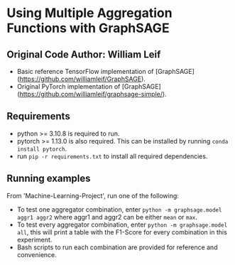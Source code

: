 # Using Multiple Aggregation Functions with GraphSAGE
## Original Code Author: William Leif

- Basic reference TensorFlow implementation of [GraphSAGE]
(https://github.com/williamleif/GraphSAGE).
- Original PyTorch implementation of [GraphSAGE]
(https://github.com/williamleif/graphsage-simple/).

## Requirements
- python >= 3.10.8 is required to run.
- pytorch >= 1.13.0 is also required. This can be installed by running `conda install pytorch`.
- run `pip -r requirements.txt` to install all required dependencies.

## Running examples
From 'Machine-Learning-Project', run one of the following:
- To test one aggregator combination, enter `python -m graphsage.model aggr1 aggr2` where aggr1 and aggr2 can be either `mean` or `max`.
- To test every aggregator combination, enter `python -m graphsage.model all`, this will print a table with the F1-Score for every combination in this experiment.
- Bash scripts to run each combination are provided for reference and convenience. 
